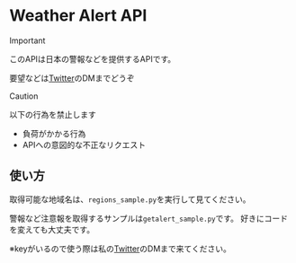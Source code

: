 # Weather Alert API

> [!IMPORTANT]
> このAPIは日本の警報などを提供するAPIです。
>
> 要望などは[Twitter](https://twitter.com/bL5CA6ngtFu3pjy)のDMまでどうぞ

> [!CAUTION]
> 以下の行為を禁止します
> - 負荷がかかる行為
> - APIへの意図的な不正なリクエスト


## 使い方
取得可能な地域名は、`regions_sample.py`を実行して見てください。

警報など注意報を取得するサンプルは`getalert_sample.py`です。
好きにコードを変えても大丈夫です。


※keyがいるので使う際は私の[Twitter](https://twitter.com/bL5CA6ngtFu3pjy)のDMまで来てください。